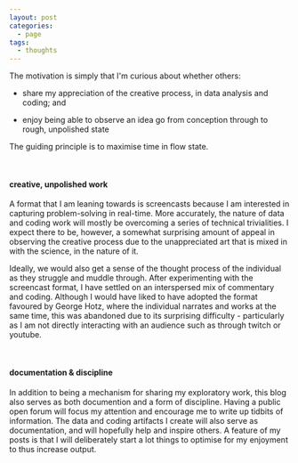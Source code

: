 ```yaml
---
layout: post
categories:
  - page
tags:
  - thoughts
---
```


The motivation is simply that I'm curious about whether others:

- share my appreciation of the creative process, in data analysis and coding; and

- enjoy being able to observe an idea go from conception through to rough, unpolished state

The guiding principle is to maximise time in flow state.

<br>

#### creative, unpolished work

A format that I am leaning towards is screencasts because I am interested in capturing problem-solving in real-time.
More accurately, the nature of data and coding work will mostly be overcoming a series of technical trivialities. I expect there to be, however, 
a somewhat surprising amount of appeal in observing the creative process due to the unappreciated art that is mixed in with the science, in the nature of it.

Ideally, we would also get a sense of the thought process of the individual as they struggle and muddle through. 
After experimenting with the screencast format,  I have
settled on an interspersed mix of commentary and coding. Although I would have liked to have adopted the format favoured by George Hotz,
where the individual narrates and works at the same time, this was abandoned due to its surprising difficulty - particularly as I am not directly interacting with an audience such as through twitch or youtube.

<br>

#### documentation & discipline

In addition to being a mechanism for sharing my exploratory work, this blog also serves as both documention and a form of discipline. 
Having a public open forum will focus my attention and encourage me to write up tidbits of information.
The data and coding artifacts I create will also serve as documentation, and will hopefully help and inspire others.
A feature of my posts is that I will deliberately start a lot things to optimise for my enjoyment to thus increase output.  
